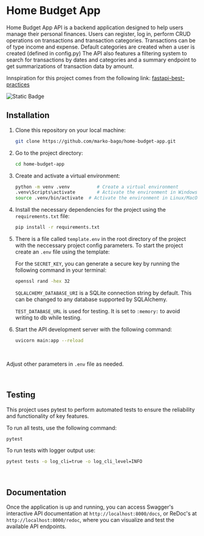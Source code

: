 # Home Budget App


Home Budget App API is a backend application designed to help users manage their personal finances.
Users can register, log in, perform CRUD operations on transactions and transaction categories.
Transactions can be of type income and expense.
Default categories are created when a user is created (defined in config.py)
The API also features a filtering system to search for transactions by dates and categories and a summary endpoint to get summarizations of transaction data by amount.


Innspiration for this project comes from the following link: [fastapi-best-practices](https://github.com/zhanymkanov/fastapi-best-practices)


<img alt="Static Badge" src="https://img.shields.io/badge/Version-1.0.0-seagreen?style=for-the-badge">

<br>

## Installation

1. Clone this repository on your local machine:

   ```bash
   git clone https://github.com/marko-bago/home-budget-app.git
   ```

2. Go to the project directory:

   ```bash
   cd home-budget-app
   ```

3. Create and activate a virtual environment:

   ```bash
   python -m venv .venv          # Create a virtual environment
   .venv\Scripts\activate        # Activate the environment in Windows
   source .venv/bin/activate  # Activate the environment in Linux/MacOS
   ```

4. Install the necessary dependencies for the project using the `requirements.txt` file:

   ```bash
   pip install -r requirements.txt
   ```

5. There is a file called  `template.env` in the root directory of the project with the neccessary project config parameters. To start the project create an `.env` file using the template:

    For the `SECRET_KEY`, you can generate a secure key by running the following command in your terminal:

    ```bash
    openssl rand -hex 32
    ```

    `SQLALCHEMY_DATABASE_URI` is a SQLite connection string by default. This can be changed to any database supported by SQLAlchemy.

    `TEST_DATABASE_URL` is used for testing. It is set to `:memory:` to avoid writing to db while testing.

   


6. Start the API development server with the following command:

    ```bash
    uvicorn main:app --reload
    ```

<br>

Adjust other parameters in `.env` file as needed.

<br>

## Testing

This project uses pytest to perform automated tests to ensure the reliability and functionality of key features.

To run all tests, use the following command:
```bash
pytest
```

To run tests with logger output use:
```bash
pytest tests -o log_cli=true -o log_cli_level=INFO
```


<br>

## Documentation

Once the application is up and running, you can access Swagger's interactive API documentation at 
`http://localhost:8000/docs`, or ReDoc's at `http://localhost:8000/redoc`, where you can visualize and test the available API endpoints.


<br>


